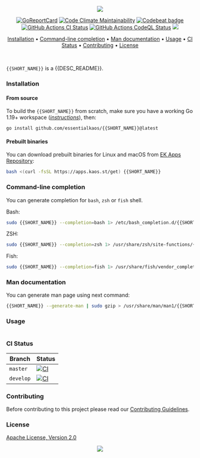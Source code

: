 <p align="center"><a href="#readme"><img src="https://gh.kaos.st/{{SHORT_NAME}}.svg"/></a></p>

<p align="center">
  <a href="https://kaos.sh/r/{{SHORT_NAME}}"><img src="https://kaos.sh/r/{{SHORT_NAME}}.svg" alt="GoReportCard" /></a>
  <a href="https://kaos.sh/l/{{SHORT_NAME}}"><img src="https://kaos.sh/l/{{CODECLIMATE_ID}}.svg" alt="Code Climate Maintainability" /></a>
  <a href="https://kaos.sh/b/{{SHORT_NAME}}"><img src="https://kaos.sh/b/{{CODEBEAT_UUID}}.svg" alt="Codebeat badge" /></a>
  <a href="https://kaos.sh/w/{{SHORT_NAME}}/ci"><img src="https://kaos.sh/w/{{SHORT_NAME}}/ci.svg" alt="GitHub Actions CI Status" /></a>
  <a href="https://kaos.sh/w/{{SHORT_NAME}}/codeql"><img src="https://kaos.sh/w/{{SHORT_NAME}}/codeql.svg" alt="GitHub Actions CodeQL Status" /></a>
  <a href="#license"><img src="https://gh.kaos.st/apache2.svg"></a>
</p>

<p align="center"><a href="#installation">Installation</a> • <a href="#command-line-completion">Command-line completion</a> • <a href="#man-documentation">Man documentation</a> • <a href="#usage">Usage</a> • <a href="#ci-status">CI Status</a> • <a href="#contributing">Contributing</a> • <a href="#license">License</a></p>

<br/>

`{{SHORT_NAME}}` is a {{DESC_README}}.

### Installation

#### From source

To build the `{{SHORT_NAME}}` from scratch, make sure you have a working Go 1.19+ workspace (_[instructions](https://go.dev/doc/install)_), then:

```
go install github.com/essentialkaos/{{SHORT_NAME}}@latest
```

#### Prebuilt binaries

You can download prebuilt binaries for Linux and macOS from [EK Apps Repository](https://apps.kaos.st/{{SHORT_NAME}}/latest):

```bash
bash <(curl -fsSL https://apps.kaos.st/get) {{SHORT_NAME}}
```

### Command-line completion

You can generate completion for `bash`, `zsh` or `fish` shell.

Bash:
```bash
sudo {{SHORT_NAME}} --completion=bash 1> /etc/bash_completion.d/{{SHORT_NAME}}
```

ZSH:
```bash
sudo {{SHORT_NAME}} --completion=zsh 1> /usr/share/zsh/site-functions/{{SHORT_NAME}}
```

Fish:
```bash
sudo {{SHORT_NAME}} --completion=fish 1> /usr/share/fish/vendor_completions.d/{{SHORT_NAME}}.fish
```

### Man documentation

You can generate man page using next command:

```bash
{{SHORT_NAME}} --generate-man | sudo gzip > /usr/share/man/man1/{{SHORT_NAME}}.1.gz
```

### Usage

```

```

### CI Status

| Branch | Status |
|--------|----------|
| `master` | [![CI](https://kaos.sh/w/{{SHORT_NAME}}/ci.svg?branch=master)](https://kaos.sh/w/{{SHORT_NAME}}/ci?query=branch:master) |
| `develop` | [![CI](https://kaos.sh/w/{{SHORT_NAME}}/ci.svg?branch=develop)](https://kaos.sh/w/{{SHORT_NAME}}/ci?query=branch:develop) |

### Contributing

Before contributing to this project please read our [Contributing Guidelines](https://github.com/essentialkaos/contributing-guidelines#contributing-guidelines).

### License

[Apache License, Version 2.0](http://www.apache.org/licenses/LICENSE-2.0)

<p align="center"><a href="https://essentialkaos.com"><img src="https://gh.kaos.st/ekgh.svg"/></a></p>
